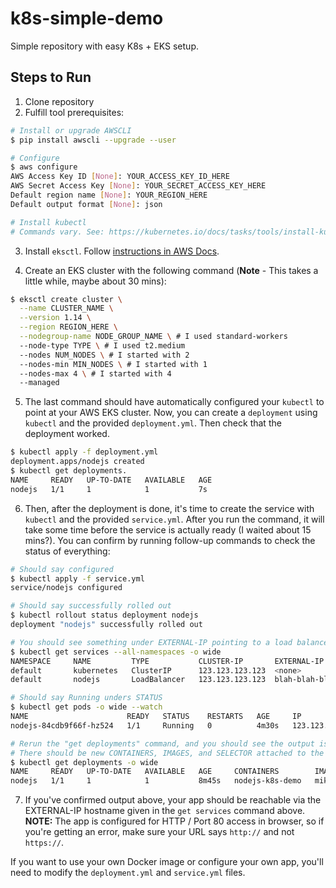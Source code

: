 # k8s-simple-demo
Simple repository with easy K8s + EKS setup.

## Steps to Run
1. Clone repository
2. Fulfill tool prerequisites:
```bash
# Install or upgrade AWSCLI
$ pip install awscli --upgrade --user

# Configure
$ aws configure
AWS Access Key ID [None]: YOUR_ACCESS_KEY_ID_HERE
AWS Secret Access Key [None]: YOUR_SECRET_ACCESS_KEY_HERE
Default region name [None]: YOUR_REGION_HERE
Default output format [None]: json

# Install kubectl
# Commands vary. See: https://kubernetes.io/docs/tasks/tools/install-kubectl/
```

3. Install `eksctl`. Follow [instructions in AWS Docs](https://docs.aws.amazon.com/eks/latest/userguide/getting-started-eksctl.html#install-eksctl).

4. Create an EKS cluster with the following command (**Note** - This takes a little while, maybe about 30 mins):
```bash
$ eksctl create cluster \
  --name CLUSTER_NAME \
  --version 1.14 \
  --region REGION_HERE \
  --nodegroup-name NODE_GROUP_NAME \ # I used standard-workers
  --node-type TYPE \ # I used t2.medium
  --nodes NUM_NODES \ # I started with 2
  --nodes-min MIN_NODES \ # I started with 1
  --nodes-max 4 \ # I started with 4
  --managed
```

5. The last command should have automatically configured your `kubectl` to point at your AWS EKS cluster. Now, you can create a `deployment` using `kubectl` and the provided `deployment.yml`. Then check that the deployment worked.
```bash
$ kubectl apply -f deployment.yml
deployment.apps/nodejs created
$ kubectl get deployments.
NAME     READY   UP-TO-DATE   AVAILABLE   AGE
nodejs   1/1     1            1           7s
```

6. Then, after the deployment is done, it's time to create the service with `kubectl` and the provided `service.yml`. After you run the command, it will take some time before the service is actually ready (I waited about 15 mins?). You can confirm by running follow-up commands to check the status of everything:
```bash
# Should say configured
$ kubectl apply -f service.yml
service/nodejs configured

# Should say successfully rolled out
$ kubectl rollout status deployment nodejs
deployment "nodejs" successfully rolled out

# You should see something under EXTERNAL-IP pointing to a load balancer.
$ kubectl get services --all-namespaces -o wide
NAMESPACE     NAME         TYPE           CLUSTER-IP       EXTERNAL-IP                                                               PORT(S)         AGE   SELECTOR
default       kubernetes   ClusterIP      123.123.123.123  <none>                                                                    443/TCP         25m   <none>
default       nodejs       LoadBalancer   123.123.123.123  blah-blah-blah-blah-blah-blah-blah-blah-etc.us-east-1.elb.amazonaws.com   80:31926/TCP    98s   app=nodejs

# Should say Running unders STATUS
$ kubectl get pods -o wide --watch
NAME                      READY   STATUS    RESTARTS   AGE     IP             NODE                             NOMINATED NODE   READINESS GATES
nodejs-84cdb9f66f-hz524   1/1     Running   0          4m30s   123.123.123.12 ip-123-123-123-123.ec2.internal  <none>           <none>

# Rerun the "get deployments" command, and you should see the output is different compared to step 5.
# There should be new CONTAINERS, IMAGES, and SELECTOR attached to the deployment now.
$ kubectl get deployments -o wide
NAME     READY   UP-TO-DATE   AVAILABLE   AGE     CONTAINERS        IMAGES                            SELECTOR
nodejs   1/1     1            1           8m45s   nodejs-k8s-demo   mikeyvxt/nodejs-k8s-demo:latest   app=nodejs
```

7. If you've confirmed output above, your app should be reachable via the EXTERNAL-IP hostname given in the `get services` command above. **NOTE:** The app is configured for HTTP / Port 80 access in browser, so if you're getting an error, make sure your URL says `http://` and not `https://`.

If you want to use your own Docker image or configure your own app, you'll need to modify the `deployment.yml` and `service.yml` files.

